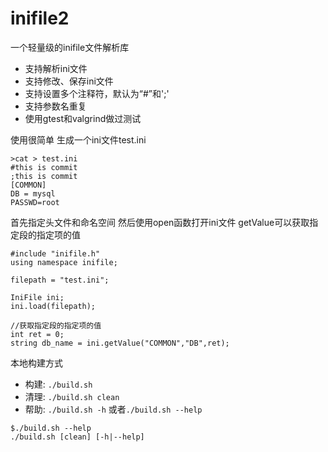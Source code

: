inifile2
========

一个轻量级的inifile文件解析库

* 支持解析ini文件
* 支持修改、保存ini文件
* 支持设置多个注释符，默认为“#”和';'
* 支持参数名重复
* 使用gtest和valgrind做过测试

使用很简单 生成一个ini文件test.ini
```
>cat > test.ini
#this is commit
;this is commit
[COMMON]
DB = mysql
PASSWD=root
```

首先指定头文件和命名空间 然后使用open函数打开ini文件 getValue可以获取指定段的指定项的值

```
#include "inifile.h"
using namespace inifile;

filepath = "test.ini";

IniFile ini;
ini.load(filepath);

//获取指定段的指定项的值
int ret = 0;
string db_name = ini.getValue("COMMON","DB",ret);
```

本地构建方式

* 构建: `./build.sh`
* 清理: `./build.sh clean`
* 帮助: `./build.sh -h` 或者`./build.sh --help`

```
$./build.sh --help
./build.sh [clean] [-h|--help]
```
